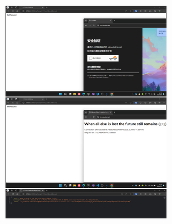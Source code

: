 ![1](https://raw.githubusercontent.com/Iruko233/CAPTCHA-Solver/main/photo_1_2024-05-09_17-56-58.jpg)
![2](https://raw.githubusercontent.com/Iruko233/CAPTCHA-Solver/main/photo_2_2024-05-09_17-56-58.jpg)
![3](https://raw.githubusercontent.com/Iruko233/CAPTCHA-Solver/main/photo_3_2024-05-09_17-56-58.jpg)
